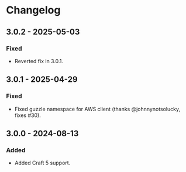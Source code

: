 # Changelog

## 3.0.2 - 2025-05-03
### Fixed
- Reverted fix in 3.0.1.

## 3.0.1 - 2025-04-29
### Fixed
- Fixed guzzle namespace for AWS client (thanks @johnnynotsolucky, fixes #30).

## 3.0.0 - 2024-08-13
### Added
- Added Craft 5 support.

